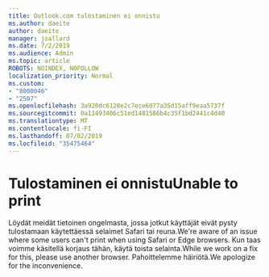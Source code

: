 ```yaml
---
title: Outlook.com tulostaminen ei onnistu
ms.author: daeite
author: daeite
manager: joallard
ms.date: 7/2/2019
ms.audience: Admin
ms.topic: article
ROBOTS: NOINDEX, NOFOLLOW
localization_priority: Normal
ms.custom:
- "8000046"
- "2507"
ms.openlocfilehash: 3a920dc6128e2c7ece6077a35d15aff9eaa5737f
ms.sourcegitcommit: 0a11493406c51ed1481586b4c35f1bd2441c4d40
ms.translationtype: MT
ms.contentlocale: fi-FI
ms.lasthandoff: 07/02/2019
ms.locfileid: "35475464"
---
```

# <a name="unable-to-print"></a><span data-ttu-id="21c0f-102">Tulostaminen ei onnistu</span><span class="sxs-lookup"><span data-stu-id="21c0f-102">Unable to print</span></span>

<span data-ttu-id="21c0f-103">Löydät meidät tietoinen ongelmasta, jossa jotkut käyttäjät eivät pysty tulostamaan käytettäessä selaimet Safari tai reuna.</span><span class="sxs-lookup"><span data-stu-id="21c0f-103">We're aware of an issue where some users can't print when using Safari or Edge browsers.</span></span> <span data-ttu-id="21c0f-104">Kun taas voimme käsitellä korjaus tähän, käytä toista selainta.</span><span class="sxs-lookup"><span data-stu-id="21c0f-104">While we work on a fix for this, please use another browser.</span></span> <span data-ttu-id="21c0f-105">Pahoittelemme häiriötä.</span><span class="sxs-lookup"><span data-stu-id="21c0f-105">We apologize for the inconvenience.</span></span>
